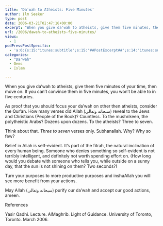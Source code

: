 ```yaml
---
title: 'Da’wah to Atheists: Five Minutes'
author: Ilm Seeker
type: post
date: 2006-03-21T02:47:18+00:00
excerpt: "When you give da'wah to atheists, give them five minutes, then move on.  How many verses in the Qur'an were revealed to Atheists?  The fitrah of humans."
url: /2006/dawah-to-atheists-five-minutes/
views:
  - 1
podPressPostSpecific:
  - 'a:6:{s:15:"itunes:subtitle";s:15:"##PostExcerpt##";s:14:"itunes:summary";s:15:"##PostExcerpt##";s:15:"itunes:keywords";s:17:"##WordPressCats##";s:13:"itunes:author";s:10:"##Global##";s:15:"itunes:explicit";s:2:"No";s:12:"itunes:block";s:2:"No";}'
categories:
  - "Da'wah"
  - Gems
  - Islam

---
```

<p class="gem">
  When you give da&#8217;wah to atheists, give them five minutes of your time, then move on. If you can&#8217;t convince them in five minutes, you won&#8217;t be able to in five centuries.
</p>

As proof that you should focus your da&#8217;wah on other then atheists, consider the Qur&#8217;an. How many verses did Allah (سبحانه وتعالى) reveal to the Jews and Christians (People of the Book)? Countless. To the mushrikeen, the polytheistic Arabs? Dozens upon dozens. To the atheists? Three to seven.

Think about that. _Three to seven_ verses only. Subhanallah. Why? Why so few?

Belief in Allah is self-evident. It&#8217;s part of the fitrah, the natural inclination of every human being. Someone who denies something so self-evident is not terribly intelligent, and definitely not worth spending effort on. (How long would you debate with someone who tells you, while outside on a sunny day, that the sun is not shining on them? Two seconds?)

Turn your purposes to more productive purposes and inshaAllah you will see more benefit from your actions.

May Allah (سبحانه وتعالى) purify our da&#8217;wah and accept our good actions, ameen.

<div id="referencesTitle">
  References
</div>

<p class="reference">
  Yasir Qadhi. Lecture. AlMaghrib. Light of Guidance. University of Toronto, Toronto. March 2006.
</p>